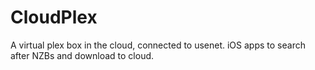 # CloudPlex
A virtual plex box in the cloud, connected to usenet. iOS apps to search after NZBs and download to cloud.
